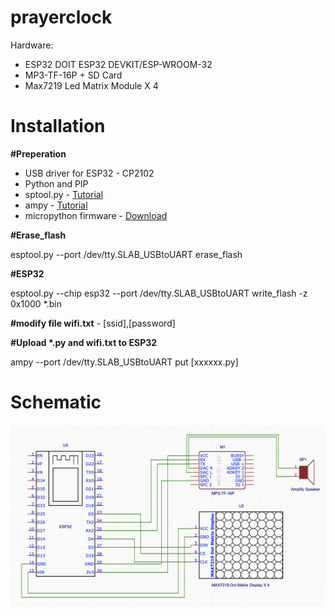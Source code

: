 # prayerclock
Hardware:
- ESP32 DOIT ESP32 DEVKIT/ESP-WROOM-32
- MP3-TF-16P + SD Card 
- Max7219 Led Matrix Module X 4

# Installation

<b>#Preperation</b>
<ul>
    <li>USB driver for ESP32 - CP2102 </li>   
    <li>Python and PIP</li>
    <li>sptool.py - <a href="https://github.com/espressif/esptool">Tutorial</a></li>
    <li>ampy - <a href="https://github.com/pycampers/ampy">Tutorial</a></li>
    <li>micropython firmware - <a href="http://micropython.org/download">Download</a></li>
</ul>

<b>#Erase_flash</b>
<p>esptool.py --port /dev/tty.SLAB_USBtoUART erase_flash</p>

<b>#ESP32</b>
<p>esptool.py --chip esp32 --port /dev/tty.SLAB_USBtoUART write_flash -z 0x1000 *.bin</p>

<b>#modify file wifi.txt</b> -  [ssid],[password]

<b>#Upload *.py and wifi.txt to ESP32</b>
<p>ampy --port /dev/tty.SLAB_USBtoUART put [xxxxxx.py]</p>


# Schematic
<p align="center">
  <img src="prayerclock.png" width="650" title="Prayer Clock Schemetic Diagram">
</p>